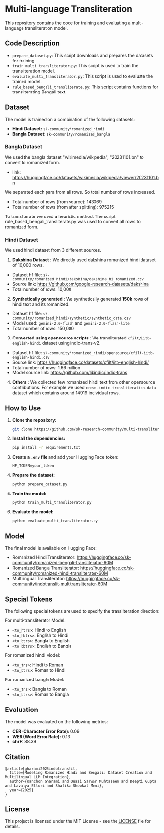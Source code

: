 # Multi-language Transliteration

This repository contains the code for training and evaluating a multi-language transliteration model.

## Code Description

- `prepare_dataset.py`: This script downloads and prepares the datasets for training.
- `train_multi_transliterator.py`: This script is used to train the transliteration model.
- `evaluate_multi_transliterator.py`: This script is used to evaluate the trained model.
- `rule_based_bengali_transliterate.py`: This script contains functions for transliterating Bengali text.

## Dataset

The model is trained on a combination of the following datasets:

- **Hindi Dataset:** `sk-community/romanized_hindi`
- **Bangla Dataset:** `sk-community/romanized_bangla`

### Bangla Dataset

We used the bangla dataset "wikimedia/wikipedia", "20231101.bn" to convert to romanized form. 

- link: https://huggingface.co/datasets/wikimedia/wikipedia/viewer/20231101.bn

We separated each para from all rows. So total number of rows increased.


- Total number of rows (from source): 143069
- Total number of rows (from after splitting): 975215

To transliterate we used a heuristic method. The script rule_based_bengali_transliterate.py was used to convert all rows to romanized form.


### Hindi Dataset

We used hindi dataset from 3 different sources. 

1. **Dakshina Dataset** : We directly used dakshina romanized hindi dataset of 10,000 rows.
- Dataset hf file: `sk-community/romanized_hindi/dakshina/dakshina_hi_romanized.csv`
- Source link: https://github.com/google-research-datasets/dakshina
- Total number of rows: 10,000

2. **Synthetically generated** : We synthetically generated **150k** rows of hindi text and its romanized.

- Dataset hf file: `sk-community/romanized_hindi/synthetic/synthetic_data.csv`
- Model used: `gemini-2.0-flash` and `gemini-2.0-flash-lite`
- Total number of rows: 150,000


3. **Converted using opensource scripts** :
We transliterated `cfilt/iitb-english-hindi` dataset using indic-trans-v2.

- Dataset hf file: `sk-community/romanized_hindi/opensource/cfilt-iitb-english-hindi.csv`
- Source link: https://huggingface.co/datasets/cfilt/iitb-english-hindi/
- Total number of rows: 1.66 million
- Model source link:	https://github.com/libindic/indic-trans

4. **Others** :
We collected few romanized hindi text from other opensource contributions. For example we used `crowd-indic-transliteration-data` dataset which contains around 14919 individual rows.


## How to Use

1. **Clone the repository:**
   ```bash
   git clone https://github.com/sk-research-community/multi-transliteration-llm-training.git
   ```
2. **Install the dependencies:**
   ```bash
   pip install -r requirements.txt
   ```
3. **Create a `.env` file** and add your Hugging Face token:
   ```
   HF_TOKEN=your_token
   ```
4. **Prepare the dataset:**
   ```bash
   python prepare_dataset.py
   ```
5. **Train the model:**
   ```bash
   python train_multi_transliterator.py
   ```
6. **Evaluate the model:**
   ```bash
   python evaluate_multi_transliterator.py
   ```

## Model

The final model is available on Hugging Face: 
- Romanized Hindi Transliterator: https://huggingface.co/sk-community/romanized-bengali-transliterator-60M
- Romanized Bangla Transliterator: https://huggingface.co/sk-community/romanized-hindi-transliterator-60M
- Multilingual Transliterator: https://huggingface.co/sk-community/indotranslit-multitransliterator-60M

## Special Tokens

The following special tokens are used to specify the transliteration direction:

For multi-transliterator Model: 

- `<to_htrs>`: Hindi to English
- `<to_hbtrs>`: English to Hindi
- `<to_btrs>`: Bangla to English
- `<to_bbtrs>`: English to Bangla


For romanized hindi Model: 

- `<to_trs>`: Hindi to Roman
- `<to_btrs>`: Roman to Hindi

For romanized bangla Model: 

- `<to_trs>`: Bangla to Roman
- `<to_btrs>`: Roman to Bangla


## Evaluation

The model was evaluated on the following metrics:

- **CER (Character Error Rate):** 0.09
- **WER (Word Error Rate):** 0.13
- **chrF:** 88.39

## Citation

```
@article{gharami2025indotranslit,
  title={Modeling Romanized Hindi and Bengali: Dataset Creation and Multilingual LLM Integration},
  author={Kanchon Gharami and Quazi Sarwar Muhtaseem and Deepti Gupta and Lavanya Elluri and Shafika Showkat Moni},
  year={2025}
}
```
## License

This project is licensed under the MIT License - see the [LICENSE](LICENSE) file for details.
